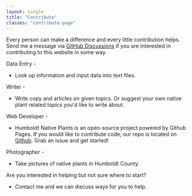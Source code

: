 ```yaml
---
layout: single 
title: "Contribute"
classes: "contribute-page"
---
```

Every person can make a difference and every little contribution helps. Send me a message via <a href="https://github.com/kaycix/humboldtnativeplants/discussions/13" target="_blank">GitHub Discussions</a> if you are interested in contributing to this website in some way. 

Data Entry - 
- Look up information and input data into text files. 

Writer - 
- Write copy and articles on given topics. Or suggest your own native plant related topics you'd like to write about. 

Web Developer -
- Humboldt Native Plants is an open-source project powered by Github Pages. If you would like to contribute code, our repo is located on <a href="https://github.com/kaycix/humboldtnativeplants/issues" target="_blank">Github</a>. Grab an issue and get started!

Photographer - 
- Take pictures of native plants in Humboldt County.

Are you interested in helping but not sure where to start?
- Contact me and we can discuss ways for you to help.
